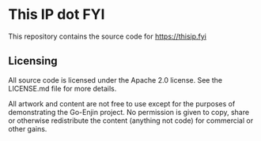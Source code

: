 # This IP dot FYI

This repository contains the source code for https://thisip.fyi

## Licensing

All source code is licensed under the Apache 2.0 license. See
the LICENSE.md file for more details.

All artwork and content are not free to use except for the
purposes of demonstrating the Go-Enjin project. No permission
is given to copy, share or otherwise redistribute the content
(anything not code) for commercial or other gains.